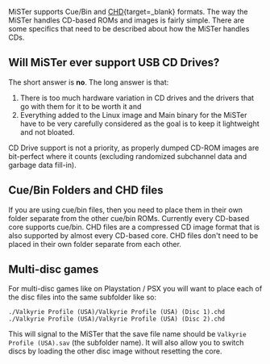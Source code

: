 MiSTer supports Cue/Bin and [CHD](https://github.com/rtissera/libchdr){target=_blank} formats. The way the MiSTer handles CD-based ROMs and images is fairly simple. There are some specifics that need to be described about how the MiSTer handles CDs.

## Will MiSTer ever support USB CD Drives?

The short answer is **no**. The long answer is that:

1. There is too much hardware variation in CD drives and the drivers that go with them for it to be worth it and
2. Everything added to the Linux image and Main binary for the MiSTer have to be very carefully considered as the goal is to keep it lightweight and not bloated. 

CD Drive support is not a priority, as properly dumped CD-ROM images are bit-perfect where it counts (excluding randomized subchannel data and garbage data fill-in).

## Cue/Bin Folders and CHD files

If you are using cue/bin files, then you need to place them in their own folder separate from the other cue/bin ROMs. Currently every CD-based core supports cue/bin. CHD files are a compressed CD image format that is also supported by almost every CD-based core. CHD files don't need to be placed in their own folder separate from each other.

## Multi-disc games

For multi-disc games like on Playstation / PSX you will want to place each of the disc files into the same subfolder like so:

```
./Valkyrie Profile (USA)/Valkyrie Profile (USA) (Disc 1).chd
./Valkyrie Profile (USA)/Valkyrie Profile (USA) (Disc 2).chd
```

This will signal to the MiSTer that the save file name should be `Valkyrie Profile (USA).sav` (the subfolder name). It will also allow you to switch discs by loading the other disc image without resetting the core.
